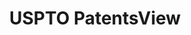 ---
bigquery: https://console.cloud.google.com/bigquery?p=patents-public-data&d=patentsview&page=dataset
citation: Attribution should be given to PatentsView for use, distribution, or derivative
  works.
code: https://github.com/CSSIP-AIR/PatentsView-Code-Snippets/
contributors: USPTO
cost: None
description: 'PatentsView includes US patent data including raw data (summaries, applications,
  pregrant applications), disambugations of inventors and assignees, and inventor
  gender estimates.  Also foreign priority data, # of figures and sheets, and government
  interest statements.'
documentation: https://patentsview.org/query/builder-faqs
last_edit: 04/06/2022, 18:00:05
location: https://patentsview.org/
maintained_by: USPTO
record_creation_timestamp: 12/2/2020 17:20:46
schema_fields:
- filename
- location_id
- num
- rawinventor_id
- subclass
- rawlocation_id
- section_id
- f371_date
- exemplary
- disamb_inventor_id_20181127
- dependent
- male_flag
- disamb_assignee_id_20191008
- disamb_inventor_id_20190312
- group_id
- num_sheets
- rel_id
- name_last
- country_transformed
- field_title
- section
- disamb_inventor_id_20191231
- disamb_inventor_id_20201229
- gi_statement
- disamb_assignee_id_20200331
- _102_date
- male
- disamb_inventor_id_20191008
- status
- level_one
- doc_type
- classification_status
- patent_id
- level_two
- doctype
- f102_date
- _371_date
- reldocno
- sequence
- relkind
- category_id
- main_group
- date
- disamb_inventor_id_20180528
- application_id
- ipc_class
- latlong
- ipc_version_indicator
- state_fips
- disamb_inventor_id_20171003
- disamb_assignee_id_20181127
- mainclass_id
- term_extension
- length
- symbol_position
- text
- level_three
- group
- sector_title
- classification_value
- city
- disamb_inventor_id_20170808
- assignee_id
- withdrawn
- applicant_type
- disamb_assignee_id_20200929
- number
- state
- subgroup_id
- disamb_inventor_id_20200331
- abstract
- term_grant
- category
- attribution_status
- num_claims
- id
- subcategory_id
- inventor_id
- type
- county
- lname
- latin_name
- term_disclaimer
- disamb_assignee_id_20190820
- num_figures
- name
- subgroup
- disclaimer_date
- citation_id
- classification_data_source
- designation
- name_first
- lawyer_id
- field_id
- disamb_inventor_id_20171226
- organization
- role
- rule_47
- series_code
- fname
- rawassignee_id
- organization_id
- subclass_id
- publication_number
- county_fips
- latitude
- uuid
- action_date
- deceased
- classification_level
- disamb_assignee_id_20190312
- country
- kind
- longitude
- subsection_id
- variety
- disamb_assignee_id_20200630
- lapse_of_patent
- disamb_inventor_id_20190820
- title
- disamb_assignee_id_20191231
- disamb_inventor_id_20200929
- disamb_inventor_id_20200630
- disamb_inventor_id_20170307
- contract_award_number
shortname: patentsview
tags:
- disambiguation
- United States
- gender
terms_of_use: Creative Commons Attribution 4.0 International License.
timeframe: 1963-1999
title: USPTO PatentsView
uuid: cf1780b1-e265-4e49-8d1d-83b9cfe0fd9a
---
